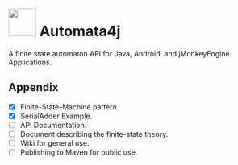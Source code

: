 # <img src="https://github.com/Software-Hardware-Codesign/Automata4j/blob/master/vending-machine-svgrepo-com.svg" width=55 height=55/> Automata4j
A finite state automaton API for Java, Android, and jMonkeyEngine Applications.

## Appendix
- [x] Finite-State-Machine pattern.
- [x] SerialAdder Example.
- [ ] API Documentation.
- [ ] Document describing the finite-state theory.
- [ ] Wiki for general use.
- [ ] Publishing to Maven for public use.
